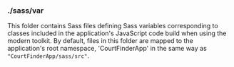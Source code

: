 ### ./sass/var

This folder contains Sass files defining Sass variables corresponding to classes
included in the application's JavaScript code build when using the modern toolkit.
By default, files in this folder are mapped to the application's root namespace,
'CourtFinderApp' in the same way as `"CourtFinderApp/sass/src"`.